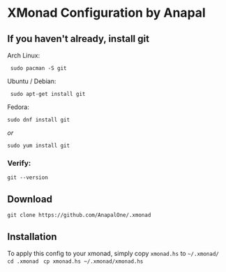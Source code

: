 # XMonad Configuration by Anapal

## If you haven't already, install git
Arch Linux:
``` 
 sudo pacman -S git
```
Ubuntu / Debian:
```
 sudo apt-get install git
```
Fedora:
``` 
sudo dnf install git
``` 
*or*
``` 
sudo yum install git
```

### Verify:
``` 
git --version
```


## Download
``` 
git clone https://github.com/AnapalOne/.xmonad
```


## Installation
To apply this config to your xmonad, simply copy `xmonad.hs` to `~/.xmonad/`
``` cd .xmonad```
``` cp xmonad.hs ~/.xmonad/xmonad.hs```
